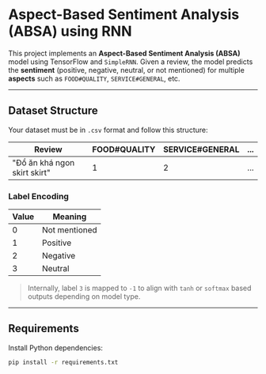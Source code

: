 # Aspect-Based Sentiment Analysis (ABSA) using RNN

This project implements an **Aspect-Based Sentiment Analysis (ABSA)** model using TensorFlow and `SimpleRNN`. Given a review, the model predicts the **sentiment** (positive, negative, neutral, or not mentioned) for multiple **aspects** such as `FOOD#QUALITY`, `SERVICE#GENERAL`, etc.

---

## Dataset Structure

Your dataset must be in `.csv` format and follow this structure:

| Review                                  | FOOD#QUALITY | SERVICE#GENERAL | ... |
|-----------------------------------------|--------------|------------------|-----|
| "Đồ ăn khá ngon skirt skirt" | 1            | 2                | ... |

### Label Encoding

| Value | Meaning        |
|-------|----------------|
| 0     | Not mentioned  |
| 1     | Positive       |
| 2     | Negative       |
| 3     | Neutral        |

> Internally, label `3` is mapped to `-1` to align with `tanh` or `softmax` based outputs depending on model type.

---

## Requirements

Install Python dependencies:

```bash
pip install -r requirements.txt
